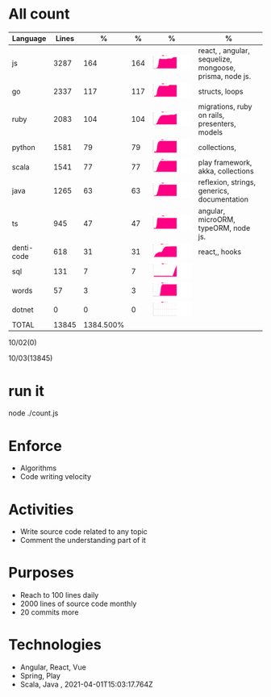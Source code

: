 # All count
|Language|Lines|%|%|%|%|
|----------|-------|--------|--------|--------|--------|
|js|3287|164|164|![js](https://raw.githubusercontent.com/kapit4n/l-10000-dev/master/js.png)|react, , angular, sequelize, mongoose, prisma, node js.|
|go|2337|117|117|![go](https://raw.githubusercontent.com/kapit4n/l-10000-dev/master/go.png)|structs, loops|
|ruby|2083|104|104|![ruby](https://raw.githubusercontent.com/kapit4n/l-10000-dev/master/ruby.png)|migrations, ruby on rails, presenters, models|
|python|1581|79|79|![python](https://raw.githubusercontent.com/kapit4n/l-10000-dev/master/python.png)|collections, |
|scala|1541|77|77|![scala](https://raw.githubusercontent.com/kapit4n/l-10000-dev/master/scala.png)|play framework, akka, collections|
|java|1265|63|63|![java](https://raw.githubusercontent.com/kapit4n/l-10000-dev/master/java.png)|reflexion, strings, generics, documentation|
|ts|945|47|47|![ts](https://raw.githubusercontent.com/kapit4n/l-10000-dev/master/ts.png)|angular, microORM, typeORM, node js.|
|denti-code|618|31|31|![denti-code](https://raw.githubusercontent.com/kapit4n/l-10000-dev/master/denti-code.png)|react,, hooks|
|sql|131|7|7|![sql](https://raw.githubusercontent.com/kapit4n/l-10000-dev/master/sql.png)||
|words|57|3|3|![words](https://raw.githubusercontent.com/kapit4n/l-10000-dev/master/words.png)||
|dotnet|0|0|0|![dotnet](https://raw.githubusercontent.com/kapit4n/l-10000-dev/master/dotnet.png)||
|TOTAL|13845|1384.500%|
10/02(0)

10/03(13845)


# run it
node ./count.js
    
# Enforce
* Algorithms
* Code writing velocity

# Activities
* Write source code related to any topic
* Comment the understanding part of it
    
# Purposes
* Reach to 100 lines daily
* 2000 lines of source code monthly
* 20 commits more

# Technologies
* Angular, React, Vue
* Spring, Play
* Scala, Java
, 2021-04-01T15:03:17.764Z
